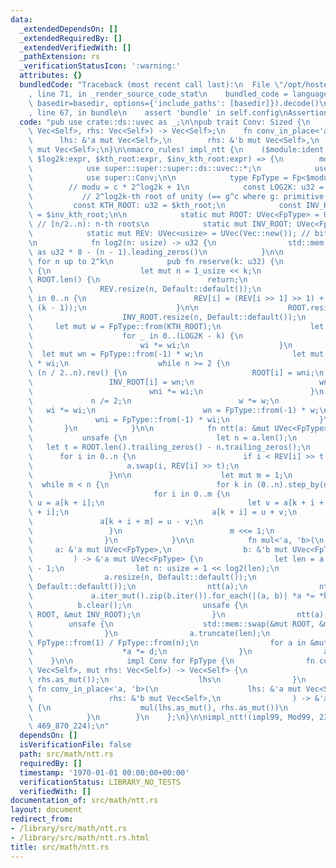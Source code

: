 ```yaml
---
data:
  _extendedDependsOn: []
  _extendedRequiredBy: []
  _extendedVerifiedWith: []
  _pathExtension: rs
  _verificationStatusIcon: ':warning:'
  attributes: {}
  bundledCode: "Traceback (most recent call last):\n  File \"/opt/hostedtoolcache/Python/3.9.0/x64/lib/python3.9/site-packages/onlinejudge_verify/documentation/build.py\"\
    , line 71, in _render_source_code_stat\n    bundled_code = language.bundle(stat.path,\
    \ basedir=basedir, options={'include_paths': [basedir]}).decode()\n  File \"/opt/hostedtoolcache/Python/3.9.0/x64/lib/python3.9/site-packages/onlinejudge_verify/languages/user_defined.py\"\
    , line 67, in bundle\n    assert 'bundle' in self.config\nAssertionError\n"
  code: "pub use crate::ds::uvec as _;\n\npub trait Conv: Sized {\n    fn conv(lhs:\
    \ Vec<Self>, rhs: Vec<Self>) -> Vec<Self>;\n    fn conv_in_place<'a, 'b>(\n  \
    \      lhs: &'a mut Vec<Self>,\n        rhs: &'b mut Vec<Self>,\n    ) -> &'a\
    \ mut Vec<Self>;\n}\n\nmacro_rules! impl_ntt {\n    ($module:ident, $modu:ty,\
    \ $log2k:expr, $kth_root:expr, $inv_kth_root:expr) => {\n        mod $module {\n\
    \            use super::super::super::ds::uvec::*;\n            use super::super::super::fp::*;\n\
    \            use super::Conv;\n\n            type FpType = Fp<$modu>;\n\n    \
    \        // modu = c * 2^log2k + 1\n            const LOG2K: u32 = $log2k;\n \
    \           // 2^log2k-th root of unity (== g^c where g: primitive root)\n   \
    \         const KTH_ROOT: u32 = $kth_root;\n            const INV_KTH_ROOT: u32\
    \ = $inv_kth_root;\n\n            static mut ROOT: UVec<FpType> = UVec(Vec::new());\
    \ // [n/2..n): n-th roots\n            static mut INV_ROOT: UVec<FpType> = UVec(Vec::new());\n\
    \            static mut REV: UVec<usize> = UVec(Vec::new()); // bit reversed\n\
    \n            fn log2(n: usize) -> u32 {\n                std::mem::size_of::<usize>()\
    \ as u32 * 8 - (n - 1).leading_zeros()\n            }\n\n            // reserve\
    \ for n up to 2^k\n            pub fn reserve(k: u32) {\n                unsafe\
    \ {\n                    let mut n = 1_usize << k;\n                    if n <=\
    \ ROOT.len() {\n                        return;\n                    }\n     \
    \               REV.resize(n, Default::default());\n                    for i\
    \ in 0..n {\n                        REV[i] = (REV[i >> 1] >> 1) + ((i & 1) <<\
    \ (k - 1));\n                    }\n\n                    ROOT.resize(n, Default::default());\n\
    \                    INV_ROOT.resize(n, Default::default());\n               \
    \     let mut w = FpType::from(KTH_ROOT);\n                    let mut wi = FpType::from(INV_KTH_ROOT);\n\
    \                    for _ in 0..(LOG2K - k) {\n                        w *= w;\n\
    \                        wi *= wi;\n                    }\n                  \
    \  let mut wn = FpType::from(-1) * w;\n                    let mut wni = FpType::from(-1)\
    \ * wi;\n                    while n >= 2 {\n                        for i in\
    \ (n / 2..n).rev() {\n                            ROOT[i] = wni;\n           \
    \                 INV_ROOT[i] = wn;\n                            wn *= w;\n  \
    \                          wni *= wi;\n                        }\n           \
    \             n /= 2;\n                        w *= w;\n                     \
    \   wi *= wi;\n                        wn = FpType::from(-1) * w;\n          \
    \              wni = FpType::from(-1) * wi;\n                    }\n         \
    \       }\n            }\n\n            fn ntt(a: &mut UVec<FpType>) {\n     \
    \           unsafe {\n                    let n = a.len();\n                 \
    \   let t = ROOT.len().trailing_zeros() - n.trailing_zeros();\n              \
    \      for i in 0..n {\n                        if i < REV[i] >> t {\n       \
    \                     a.swap(i, REV[i] >> t);\n                        }\n   \
    \                 }\n\n                    let mut m = 1;\n                  \
    \  while m < n {\n                        for k in (0..n).step_by(m * 2) {\n \
    \                           for i in 0..m {\n                                let\
    \ u = a[k + i];\n                                let v = a[k + i + m] * ROOT[m\
    \ + i];\n                                a[k + i] = u + v;\n                 \
    \               a[k + i + m] = u - v;\n                            }\n       \
    \                 }\n                        m <<= 1;\n                    }\n\
    \                }\n            }\n\n            fn mul<'a, 'b>(\n           \
    \     a: &'a mut UVec<FpType>,\n                b: &'b mut UVec<FpType>,\n   \
    \         ) -> &'a mut UVec<FpType> {\n                let len = a.len() + b.len()\
    \ - 1;\n                let n: usize = 1 << log2(len);\n                reserve(n.trailing_zeros());\n\
    \                a.resize(n, Default::default());\n                b.resize(n,\
    \ Default::default());\n                ntt(a);\n                ntt(b);\n   \
    \             a.iter_mut().zip(b.iter()).for_each(|(a, b)| *a *= *b);\n      \
    \          b.clear();\n                unsafe {\n                    std::mem::swap(&mut\
    \ ROOT, &mut INV_ROOT);\n                }\n                ntt(a);\n        \
    \        unsafe {\n                    std::mem::swap(&mut ROOT, &mut INV_ROOT);\n\
    \                }\n                a.truncate(len);\n                let d =\
    \ FpType::from(1) / FpType::from(n);\n                for a in &mut a[..] {\n\
    \                    *a *= d;\n                }\n                a\n        \
    \    }\n\n            impl Conv for FpType {\n                fn conv(mut lhs:\
    \ Vec<Self>, mut rhs: Vec<Self>) -> Vec<Self> {\n                    mul(lhs.as_mut(),\
    \ rhs.as_mut());\n                    lhs\n                }\n               \
    \ fn conv_in_place<'a, 'b>(\n                    lhs: &'a mut Vec<Self>,\n   \
    \                 rhs: &'b mut Vec<Self>,\n                ) -> &'a mut Vec<Self>\
    \ {\n                    mul(lhs.as_mut(), rhs.as_mut())\n                }\n\
    \            }\n        }\n    };\n}\n\nimpl_ntt!(impl99, Mod99, 23, 15_311_432,\
    \ 469_870_224);\n"
  dependsOn: []
  isVerificationFile: false
  path: src/math/ntt.rs
  requiredBy: []
  timestamp: '1970-01-01 00:00:00+00:00'
  verificationStatus: LIBRARY_NO_TESTS
  verifiedWith: []
documentation_of: src/math/ntt.rs
layout: document
redirect_from:
- /library/src/math/ntt.rs
- /library/src/math/ntt.rs.html
title: src/math/ntt.rs
---
```

